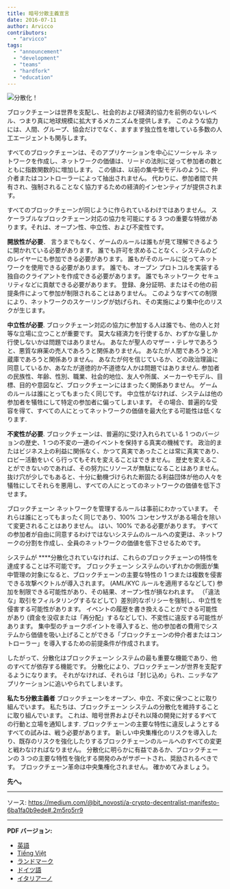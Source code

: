 ```yaml
---
title: 暗号分散主義宣言
date: 2016-07-11
author: Arvicco
contributors:
  - "arvicco"
tags:
  - "announcement"
  - "development"
  - "teams"
  - "hardfork"
  - "education"
---
```


![分散化！](./1gMu8qJtr2NeEuuGzvsfcnw.png)

ブロックチェーンは世界を支配し、社会的および経済的協力を前例のないレベル、つまり真に地球規模に拡大するメカニズムを提供します。 このような協力には、人間、グループ、協会だけでなく、ますます独立性を増している多数の人工エージェントも関与します。

すべてのブロックチェーンは、そのアプリケーションを中心にソーシャル ネットワークを作成し、ネットワークの価値は、リードの法則に従って参加者の数とともに指数関数的に増加します。 この値は、以前の集中型モデルのように、仲介者またはコントローラーによって抽出されません。 代わりに、参加者間で共有され、強制されることなく協力するための経済的インセンティブが提供されます。

すべてのブロックチェーンが同じように作られているわけではありません。 スケーラブルなブロックチェーン対応の協力を可能にする 3 つの重要な特徴があります。それは、オープン性、中立性、および不変性です。

**開放性が必要**． 言うまでもなく、ゲームのルールは誰もが見て理解できるように開かれている必要があります。 誰でも許可を求めることなく、システムのどのレイヤーにも参加できる必要があります。 誰もがそのルールに従ってネットワークを使用できる必要があります。 誰でも、オープン プロトコルを実装する独自のクライアントを作成できる必要があります。 誰でもネットワーク セキュリティなどに貢献できる必要があります。 登録、身分証明、またはその他の前提条件によって参加が制限されることはありません。 このようなすべての制限により、ネットワークのスケーリングが妨げられ、その実施により集中化のリスクが生じます。

**中立性が必要**. ブロックチェーン対応の協力に参加する人は誰でも、他の人と対等な立場に立つことが重要です。 莫大な経済力を行使するか、わずかな量しか行使しないかは問題ではありません。 あなたが聖人のマザー・テレサであろうと、悪質な麻薬の売人であろうと関係ありません。 あなたが人間であろうと冷蔵庫であろうと関係ありません。 あなたが何を信じているか、どの政治理論に同意しているか、あなたが道徳的か不道徳な人かは問題ではありません. 参加者の民族性、年齢、性別、職業、社会的地位、友人や所属、メーカーやモデル、目標、目的や意図など、ブロックチェーンにはまったく関係ありません。 ゲームのルールは誰にとってもまったく同じです。 中立性がなければ、システムは他の参加者を犠牲にして特定の参加者に偏ってしまいます。 その場合、普遍的な受容を得て、すべての人にとってネットワークの価値を最大化する可能性は低くなります.

**不変性が必要**. ブロックチェーンは、普遍的に受け入れられている 1 つのバージョンの歴史、1 つの不変の一連のイベントを保持する真実の機械です。 政治的またはビジネス上の利益に関係なく、かつて真実であったことは常に真実であり、ロビー活動をいくら行ってもそれを変えることはできません。 歴史を変えることができないのであれば、その努力にリソースが無駄になることはありません。 抜け穴が少しでもあると、十分に動機づけられた断固たる利益団体が他の人々を犠牲にしてそれらを悪用し、すべての人にとってのネットワークの価値を低下させます。

ブロックチェーン ネットワークを管理するルールは事前にわかっています。 それらは誰にとってもまったく同じであり、100% コンセンサスがある場合を除いて変更されることはありません。 はい、100% である必要があります。 すべての参加者が自由に同意するわけではないシステムのルールへの変更は、ネットワークの分割を作成し、全員のネットワークの価値を低下させるためです。

システムが ****分散化されていなければ、これらのブロックチェーンの特性を達成することは不可能です。 ブロックチェーン システムのいずれかの側面が集中管理の対象になると、ブロックチェーンの主要な特性の 1 つまたは複数を侵害できる攻撃ベクトルが導入されます。 (AML/KYC ルールを適用するなどして) 参加を制限できる可能性があり、その結果、オープン性が損なわれます。 （「違法な」取引をフィルタリングするなどして）差別的なポリシーを強制し、中立性を侵害する可能性があります。 イベントの履歴を書き換えることができる可能性があり (資金を没収または「再分配」するなどして)、不変性に違反する可能性があります。 集中型のチョークポイントを導入すると、他の参加者の費用でシステムから価値を吸い上げることができる「ブロックチェーンの仲介者またはコントローラー」を導入するための前提条件が作成されます。

したがって、分散化はブロックチェーン システムの最も重要な機能であり、他のすべてが依存する機能です。 分散化により、ブロックチェーンが世界を支配するようになります。 それがなければ、それらは「封じ込め」られ、ニッチなアプリケーションに追いやられてしまいます。

**私たち分散主義者** ブロックチェーンをオープン、中立、不変に保つことに取り組んでいます。 私たちは、ブロックチェーン システムの分散化を維持することに取り組んでいます。 これは、暗号世界およびそれ以降の開発に対するすべての行動と立場を通知します. ブロックチェーンの主要な特性に違反しようとするすべての試みは、戦う必要があります。 新しい中央集権化のリスクを導入したり、既存のリスクを強化したりするブロックチェーンのルールへのすべての変更と戦わなければなりません。 分散化に明らかに有益であるか、ブロックチェーンの 3 つの主要な特性を強化する開発のみがサポートされ、奨励されるべきです。 ブロックチェーン革命は中央集権化されません。 確かめてみましょう。

**先へ。**

---

ソース: https://medium.com/@bit_novosti/a-crypto-decentralist-manifesto-6ba1fa0b9ede#.2m5ro5rr9

---

**PDF バージョン:**

- [英語](/A_Crypto-Decentralist_Manifesto.pdf)
- [Tiếng Việt](/A_Crypto-Decentralist_Manifesto_vietnamese.pdf)
- [ランドマーク](/A_Crypto-Decentralist_Manifesto_russian.pdf)
- [ドイツ語](/A_Crypto-Decentralist_Manifesto_german.pdf)
- [イタリアーノ](/A_Crypto-Decentralist_Manifesto_italian.pdf)